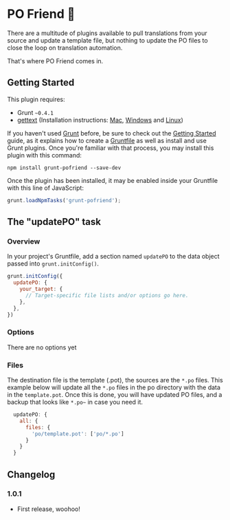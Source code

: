 # PO Friend 🍻

There are a multitude of plugins available to pull translations from your source and update a template file, but nothing to update the PO files to close the loop on translation automation. 

That's where PO Friend comes in.

## Getting Started

This plugin requires:

- Grunt `~0.4.1` 
- [gettext](https://www.gnu.org/software/gettext/) (Installation instructions: [Mac](http://brewformulas.org/Gettext), [Windows](http://gnuwin32.sourceforge.net/packages/gettext.htm) and [Linux](http://ftp.gnu.org/pub/gnu/gettext/))

If you haven't used [Grunt](http://gruntjs.com/) before, be sure to check out the [Getting Started](http://gruntjs.com/getting-started) guide, as it explains how to create a [Gruntfile](http://gruntjs.com/sample-gruntfile) as well as install and use Grunt plugins. Once you're familiar with that process, you may install this plugin with this command:

```shell
npm install grunt-pofriend --save-dev
```

Once the plugin has been installed, it may be enabled inside your Gruntfile with this line of JavaScript:

```js
grunt.loadNpmTasks('grunt-pofriend');
```

## The "updatePO" task

### Overview

In your project's Gruntfile, add a section named `updatePO` to the data object passed into `grunt.initConfig()`.

```js
grunt.initConfig({
  updatePO: {
    your_target: {
      // Target-specific file lists and/or options go here.
    },
  },
})
```

### Options 

There are no options yet

### Files

The destination file is the template (.pot), the sources are the `*.po` files. This example below will update all the `*.po` files in the po directory with the data in the `template.pot`. Once this is done, you will have updated PO files, and a backup that looks like `*.po~` in case you need it.

```js
  updatePO: {
    all: {
      files: {
        'po/template.pot': ['po/*.po']
      }
    }
  }
```

## Changelog

### 1.0.1

* First release, woohoo!
